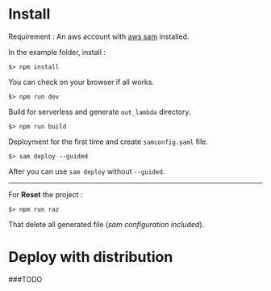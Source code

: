 # Install

Requirement : An aws account with [aws sam](https://docs.aws.amazon.com/serverless-application-model/latest/developerguide/serverless-sam-cli-install.html)
installed.

In the example folder, install :
```
$> npm install
```

You can check on your browser if all works.
```
$> npm run dev
```

Build for serverless and generate `out_lambda` directory.
```
$> npm run build
```

Deployment for the first time and create `samconfig.yaml` file.
```
$> sam deploy --guided
```
After you can use `sam deploy` without `--guided`.

---
For **Reset** the project :
```
$> npm run raz
```
That delete all generated file (_sam configuration included_).


# Deploy with distribution

###TODO
